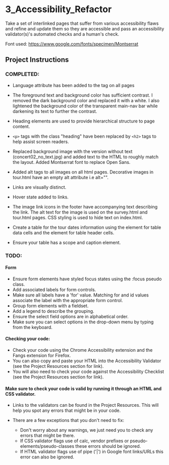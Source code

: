 # 3_Accessibility_Refactor

Take a set of interlinked pages that suffer from various accessibility flaws and refine and update them so they are accessible and pass an accessibility validator(s)'s automated checks and a human's check.

Font used: <https://www.google.com/fonts/specimen/Montserrat>

## Project Instructions

### COMPLETED:

- Language attribute has been added to the tag on all pages

- The foreground text and background color has sufficient contrast. I removed the dark background color and replaced it with a white. I also lightened the background color of the transparent main-nav bar while darkening its text to further the contrast.

- Heading elements are used to provide hierarchical structure to page content.

- `<p>` tags with the class "heading" have been replaced by `<h2>` tags to help assist screen readers.

- Replaced background image with the version without text (concert02_no_text.jpg) and added text to the HTML to roughly match the layout. Added Montserrat font to replace Open Sans.

- Added alt tags to all images on all html pages. Decorative images in tour.html have an empty alt attribute i.e alt="".

- Links are visually distinct.

- Hover state added to links.

- The image link icons in the footer have accompanying text describing the link. The alt text for the image is used on the survey.html and tour.html pages. CSS styling is used to hide text on index.html.

- Create a table for the tour dates information using the element for table data cells and the element for table header cells.

- Ensure your table has a scope and caption element.

### TODO:

#### Form

- Ensure form elements have styled focus states using the :focus pseudo class.
- Add associated labels for form controls.
- Make sure all labels have a 'for' value. Matching for and id values associate the label with the appropriate form control.
- Group form elements with a fieldset.
- Add a legend to describe the grouping.
- Ensure the select field options are in alphabetical order.
- Make sure you can select options in the drop-down menu by typing from the keyboard.

#### Checking your code:

- Check your code using the Chrome Accessibility extension and the Fangs extension for Firefox.
- You can also copy and paste your HTML into the Accessibility Validator (see the Project Resources section for link).
- You will also need to check your code against the Accessibility Checklist (see the Project Resources section for link).

#### Make sure to check your code is valid by running it through an HTML and CSS validator.

- Links to the validators can be found in the Project Resources. This will help you spot any errors that might be in your code.
- There are a few exceptions that you don't need to fix:

  - Don't worry about any warnings, we just need you to check any errors that might be there.
  - If CSS validator flags use of calc, vendor prefixes or pseudo-elements/pseudo-classes these errors should be ignored.
  - If HTML validator flags use of pipe ('|') in Google font links/URLs this error can also be ignored.
